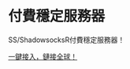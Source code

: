 # 付費穩定服務器

SS/ShadowsocksR付費穩定服務器！

<a class="btn btn-danger" href="https://s-s-r.github.io/">一鍵接入，鏈接全球！</a> 
